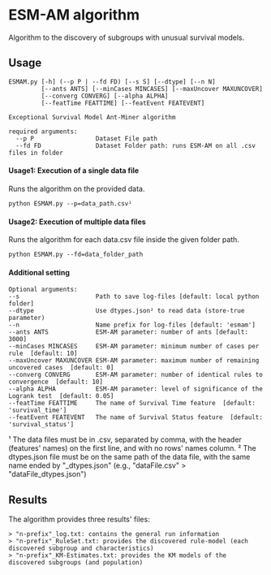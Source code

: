 # ESM-AM algorithm

Algorithm to the discovery of subgroups with unusual survival models.

## Usage
```
ESMAM.py [-h] (--p P | --fd FD) [--s S] [--dtype] [--n N] 
         [--ants ANTS] [--minCases MINCASES] [--maxUncover MAXUNCOVER]
         [--converg CONVERG] [--alpha ALPHA] 
         [--featTime FEATTIME] [--featEvent FEATEVENT]

Exceptional Survival Model Ant-Miner algorithm

required arguments:
  --p P                 Dataset File path
  --fd FD               Dataset Folder path: runs ESM-AM on all .csv files in folder
```

#### Usage1: Execution of a single data file
Runs the algorithm on the provided data.
```
python ESMAM.py --p=data_path.csv¹
```

#### Usage2: Execution of multiple data files
Runs the algorithm for each data.csv file inside the given folder path.
```
python ESMAM.py --fd=data_folder_path
```

#### Additional setting
```
Optional arguments:
--s                     Path to save log-files [default: local python folder]
--dtype                 Use dtypes.json² to read data (store-true parameter)
--n                     Name prefix for log-files [default: 'esmam']
--ants ANTS             ESM-AM parameter: number of ants [default: 3000]
--minCases MINCASES     ESM-AM parameter: minimum number of cases per rule  [default: 10]
--maxUncover MAXUNCOVER ESM-AM parameter: maximum number of remaining uncovered cases  [default: 0]
--converg CONVERG       ESM-AM parameter: number of identical rules to convergence  [default: 10]
--alpha ALPHA           ESM-AM parameter: level of significance of the Logrank test  [default: 0.05]
--featTime FEATTIME     The name of Survival Time feature  [default: 'survival_time']
--featEvent FEATEVENT   The name of Survival Status feature  [default: 'survival_status']
```

¹ The data files must be in .csv, separated by comma, with the header (features' names) on the first line, and with no rows' names column.
² The dtypes.json file must be on the same path of the data file, with the same name ended by "_dtypes.json" (e.g., "dataFile.csv" > "dataFile_dtypes.json")

## Results
The algorithm provides three results' files:
```
> "n-prefix"_log.txt: contains the general run information 
> "n-prefix"_RuleSet.txt: provides the discovered rule-model (each discovered subgroup and characteristics)
> "n-prefix"_KM-Estimates.txt: provides the KM models of the discovered subgroups (and population)
```

